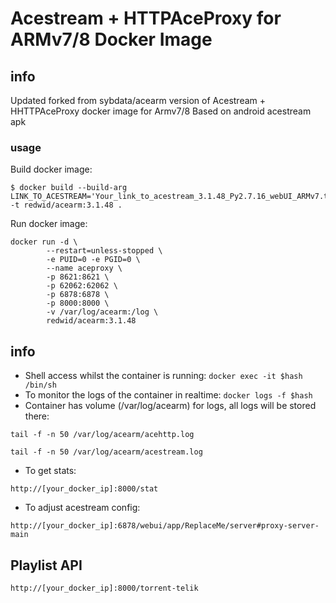 # Acestream + HTTPAceProxy for ARMv7/8 Docker Image


## info
Updated forked from sybdata/acearm version of Acestream + HHTTPAceProxy docker image for Armv7/8
Based on android acestream apk


### usage

Build docker image:

```
$ docker build --build-arg LINK_TO_ACESTREAM='Your_link_to_acestream_3.1.48_Py2.7.16_webUI_ARMv7.tar.gz' -t redwid/acearm:3.1.48 .
```

Run docker image:
```
docker run -d \
        --restart=unless-stopped \
        -e PUID=0 -e PGID=0 \
        --name aceproxy \
        -p 8621:8621 \
        -p 62062:62062 \
        -p 6878:6878 \
        -p 8000:8000 \
        -v /var/log/acearm:/log \
        redwid/acearm:3.1.48
```


## info

* Shell access whilst the container is running: `docker exec -it $hash /bin/sh`
* To monitor the logs of the container in realtime: `docker logs -f $hash`
* Container has volume (/var/log/acearm) for logs, all logs will be stored there:

```
tail -f -n 50 /var/log/acearm/acehttp.log
```
```
tail -f -n 50 /var/log/acearm/acestream.log
```

* To get stats:
```
http://[your_docker_ip]:8000/stat
```
* To adjust acestream config:
```
http://[your_docker_ip]:6878/webui/app/ReplaceMe/server#proxy-server-main
```

## Playlist API

```
http://[your_docker_ip]:8000/torrent-telik
```

